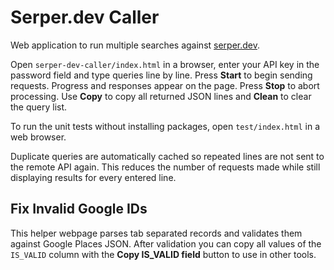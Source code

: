 # Serper.dev Caller

Web application to run multiple searches against [serper.dev](https://serper.dev).

Open `serper-dev-caller/index.html` in a browser, enter your API key in the
password field and type queries line by line. Press **Start** to begin sending
requests. Progress and responses appear on the page. Press **Stop** to abort
processing. Use **Copy** to copy all returned JSON lines and **Clean** to clear
the query list.


To run the unit tests without installing packages, open `test/index.html` in a web browser.

Duplicate queries are automatically cached so repeated lines are not sent to the
remote API again. This reduces the number of requests made while still
displaying results for every entered line.
## Fix Invalid Google IDs

This helper webpage parses tab separated records and validates them against
Google Places JSON. After validation you can copy all values of the `IS_VALID`
column with the **Copy IS_VALID field** button to use in other tools.
